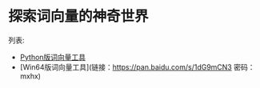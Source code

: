探索词向量的神奇世界
=========

列表:
- [Python版词向量工具](https://github.com/AllanYiin/Hanzi)
- [Win64版词向量工具](链接：https://pan.baidu.com/s/1dG9mCN3 密码：mxhx)

